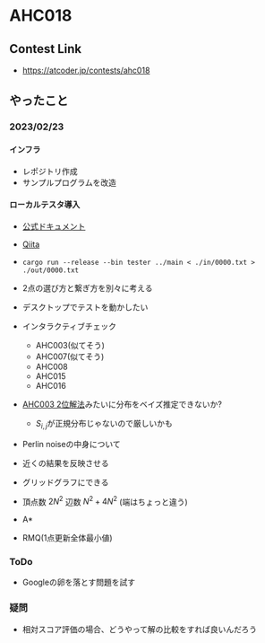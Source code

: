 # AHC018

## Contest Link
- https://atcoder.jp/contests/ahc018

## やったこと

### 2023/02/23

#### インフラ

- レポジトリ作成
- サンプルプログラムを改造

#### ローカルテスタ導入

- [公式ドキュメント](https://www.rust-lang.org/ja/learn/get-started)
- [Qiita](https://qiita.com/evid/items/f81534518b30847a24d2)
- `cargo run --release --bin tester ../main < ./in/0000.txt > ./out/0000.txt`

- 2点の選び方と繋ぎ方を別々に考える
- デスクトップでテストを動かしたい
- インタラクティブチェック
    - AHC003(似てそう)
    - AHC007(似てそう)
    - AHC008
    - AHC015
    - AHC016
- [AHC003 2位解法](https://speakerdeck.com/yos1up/ahc003-2wei-jie-fa)みたいに分布をベイズ推定できないか?
    - $S_{i,j}$が正規分布じゃないので厳しいかも
- Perlin noiseの中身について
- 近くの結果を反映させる
- グリッドグラフにできる
- 頂点数 $2N^2$ 辺数 $N^2 + 4N^2$ (端はちょっと違う)
- A*
- RMQ(1点更新全体最小値)

### ToDo
- Googleの卵を落とす問題を試す

### 疑問
- 相対スコア評価の場合、どうやって解の比較をすれば良いんだろう
